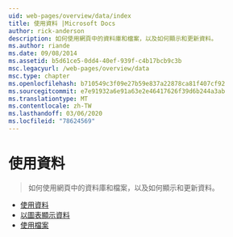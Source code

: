 ```yaml
---
uid: web-pages/overview/data/index
title: 使用資料 |Microsoft Docs
author: rick-anderson
description: 如何使用網頁中的資料庫和檔案，以及如何顯示和更新資料。
ms.author: riande
ms.date: 09/08/2014
ms.assetid: b5d61ce5-0dd4-40ef-939f-c4b17bcb9c3b
msc.legacyurl: /web-pages/overview/data
msc.type: chapter
ms.openlocfilehash: b710549c3f09e27b59e837a22878ca81f407cf92
ms.sourcegitcommit: e7e91932a6e91a63e2e46417626f39d6b244a3ab
ms.translationtype: MT
ms.contentlocale: zh-TW
ms.lasthandoff: 03/06/2020
ms.locfileid: "78624569"
---
```

# <a name="working-with-data"></a>使用資料

> 如何使用網頁中的資料庫和檔案，以及如何顯示和更新資料。

- [使用資料](5-working-with-data.md)
- [以圖表顯示資料](7-displaying-data-in-a-chart.md)
- [使用檔案](working-with-files.md)
